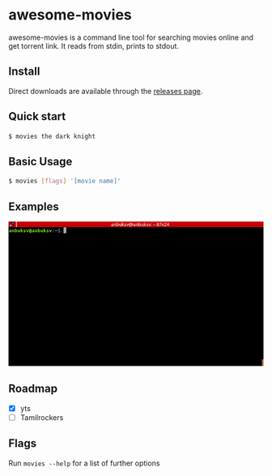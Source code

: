# awesome-movies

awesome-movies is a command line tool for searching movies online and get torrent link. It reads from stdin,
prints to stdout.

## Install

Direct downloads are available through the [releases page](https://github.com/anbuksv/awesome-movies/releases/latest).


## Quick start

```bash
$ movies the dark knight
```

## Basic Usage

```bash
$ movies [flags] '[movie name]'
```
## Examples

![Example](examples/awesome-movies_2018-11-29_112814.gif)

## Roadmap
- [x] yts
- [ ] Tamilrockers

## Flags

Run `movies --help` for a list of further options